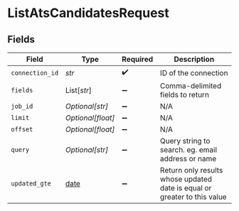 # ListAtsCandidatesRequest


## Fields

| Field                                                                    | Type                                                                     | Required                                                                 | Description                                                              |
| ------------------------------------------------------------------------ | ------------------------------------------------------------------------ | ------------------------------------------------------------------------ | ------------------------------------------------------------------------ |
| `connection_id`                                                          | *str*                                                                    | :heavy_check_mark:                                                       | ID of the connection                                                     |
| `fields`                                                                 | List[*str*]                                                              | :heavy_minus_sign:                                                       | Comma-delimited fields to return                                         |
| `job_id`                                                                 | *Optional[str]*                                                          | :heavy_minus_sign:                                                       | N/A                                                                      |
| `limit`                                                                  | *Optional[float]*                                                        | :heavy_minus_sign:                                                       | N/A                                                                      |
| `offset`                                                                 | *Optional[float]*                                                        | :heavy_minus_sign:                                                       | N/A                                                                      |
| `query`                                                                  | *Optional[str]*                                                          | :heavy_minus_sign:                                                       | Query string to search. eg. email address or name                        |
| `updated_gte`                                                            | [date](https://docs.python.org/3/library/datetime.html#date-objects)     | :heavy_minus_sign:                                                       | Return only results whose updated date is equal or greater to this value |